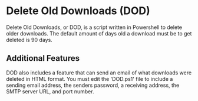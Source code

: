# Delete Old Downloads (DOD)

Delete Old Downloads, or DOD, is a script written in Powershell to delete older downloads. The default amount of days old a download must be to get deleted is 90 days.

## Additional Features

DOD also includes a feature that can send an email of what downloads were deleted in HTML format. You must edit the 'DOD.ps1' file to include a sending email address, the senders password, a receiving address, the SMTP server URL, and port number.